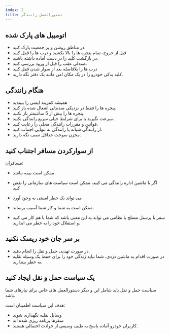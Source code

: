 ```yaml
---
index: 2
title: دستورالعمل رانندگی
---
```

## اتومبیل های پارک شده

*   در مناطق روشن و پر جمعیت پارک کنید.
*   قبل از خروج، تمام پنجره ها را بالا بکشید و درب ها را قفل کنید
*   در بازگشت کلید را در دست آماده داشته باشید.
*   صندلی عقب را قبل از ورود بررسی کنید.
*   درب ها را بلافاصله بعد از سوار شدن قفل کنید
*   کلید یدکی خودرو  را در یک مکان امن مانند یک دفتر نگه دارید.

## هنگام رانندگی

*   همیشه کمربند ایمنی را ببیندید
*   پنجره ها را فقط در نزدیکی صدندلی اشغال شده باز کنید.
*   پنجره ها را بیش از 5 سانتیمتر باز نکنید.
*   سرعت نگیرید یا برای شرایط خیلی سریع رانندگی نکنید.
*   قوانین و مقررات رانندگی محلی را رعایت کنید.
*   از رانندگی شبانه یا رانندگی به تنهایی اجتناب کنید.
*   مخزن سوخت حداقل نصف نگه دارید.

## از سوارکردن مسافر اجتناب کنید

مسافران:

  * ممکن است بیمه نباشد
  * اگر با ماشین اداره رانندگی می کنید، ممکن است سیاست های سازمانی را نقض کنید
  * می تواند یک خطر امنیتی به وجود آورد
  * ممکن است به شما و کار شما آسیب برساند.

* سفر با پرسنل مسلح یا نظامی می تواند به این معنی باشد که شما با هم کار می کنید و استقلال خود را به خطر می اندازید.

## بر سر جان خود ریسک نکنید

*   در صورت تهدید، حمل و نقل را انجام دهید.
*   در صورت اقدام به ماشین دزدی، شما نباید زندگی خود را برای حفظ یک وسیله نقلیه به خطر بیندازید.

## یک سیاست حمل و نقل ایجاد کنید

سیاست حمل و نقل باید شامل این و دیگر دستورالعمل های خاص برای نیازهای شما باشد.

هدف این سیاست اطمینان است:

*   وسایل نقلیه نگهداری شوند
*   سفرها برنامه ریزی شده اند
*   کاربران خودرو آماده پاسخ به طیف وسیعی از حوادث احتمالی هستند.